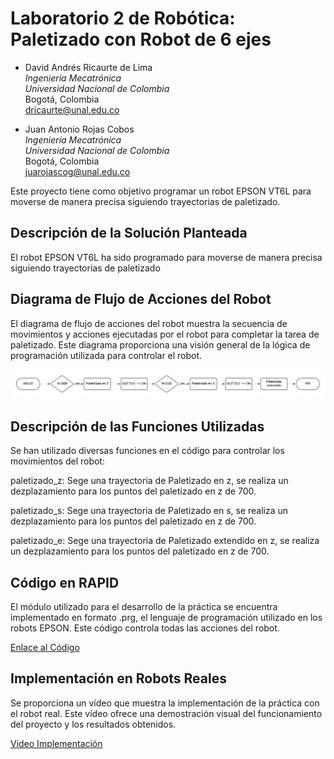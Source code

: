 # Laboratorio 2 de Robótica: Paletizado con Robot de 6 ejes

- David Andrés Ricaurte de Lima  
  *Ingeniería Mecatrónica*  
  *Universidad Nacional de Colombia*  
  Bogotá, Colombia  
  dricaurte@unal.edu.co

- Juan Antonio Rojas Cobos  
  *Ingeniería Mecatrónica*  
  *Universidad Nacional de Colombia*  
  Bogotá, Colombia  
  juarojascog@unal.edu.co


Este proyecto tiene como objetivo programar un robot EPSON VT6L para moverse de manera precisa siguiendo trayectorias de paletizado.

## Descripción de la Solución Planteada

El robot EPSON VT6L ha sido programado para moverse de manera precisa siguiendo trayectorias de paletizado

## Diagrama de Flujo de Acciones del Robot

El diagrama de flujo de acciones del robot muestra la secuencia de movimientos y acciones ejecutadas por el robot para completar la tarea de paletizado. Este diagrama proporciona una visión general de la lógica de programación utilizada para controlar el robot.

![Diagrama de Flujo de Acciones del Robot](DiagramaFlujo.png)

## Descripción de las Funciones Utilizadas

Se han utilizado diversas funciones en el código para controlar los movimientos del robot:

paletizado_z: Sege una trayectoria de Paletizado en z, se realiza un dezplazamiento para los puntos del paletizado en z de 700.

paletizado_s: Sege una trayectoria de Paletizado en s, se realiza un dezplazamiento para los puntos del paletizado en z de 700.

paletizado_e: Sege una trayectoria de Paletizado extendido en z, se realiza un dezplazamiento para los puntos del paletizado en z de 700.

## Código en RAPID

El módulo utilizado para el desarrollo de la práctica se encuentra implementado en formato .prg, el lenguaje de programación utilizado en los robots EPSON. Este código controla todas las acciones del robot.

[Enlace al Código](https://github.com/dricaurte29/LAB1_Robotica-2024-1/blob/1e6cc3599e96ed0de572da09085f5021eb06aef4/Main.prg)

## Implementación en Robots Reales

Se proporciona un vídeo que muestra la implementación de la práctica con el robot real. Este vídeo ofrece una demostración visual del funcionamiento del proyecto y los resultados obtenidos.

[Video Implementación](https://youtu.be/6jf_3rTcXpg)
